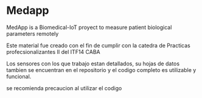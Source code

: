 # Medapp
MedApp is a Biomedical-IoT proyect to measure patient biological parameters remotely

Este material fue creado con el fin de cumplir con la catedra de Practicas profecsionalizantes II del ITF14 CABA

Los sensores con los que trabajo estan detallados, su hojas de datos tambien se encuentran en el repositorio y el codigo completo es utilizable y funcional.


se recomienda precaucion al utilizar el codigo

